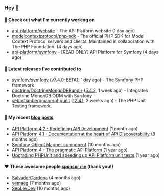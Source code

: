### Hey 👋

#### 👷 Check out what I'm currently working on

- [api-platform/website](https://github.com/api-platform/website) - The API Platform website (1 day ago)
- [modelcontextprotocol/php-sdk](https://github.com/modelcontextprotocol/php-sdk) - The official PHP SDK for Model Context Protocol servers and clients. Maintained in collaboration with The PHP Foundation. (4 days ago)
- [api-platform/symfony](https://github.com/api-platform/symfony) - [READ ONLY] API Platform for Symfony (4 days ago)

#### 🔭 Latest releases I've contributed to

- [symfony/symfony](https://github.com/symfony/symfony) ([v7.4.0-BETA1](https://github.com/symfony/symfony/releases/tag/v7.4.0-BETA1), 1 day ago) - The Symfony PHP framework
- [doctrine/DoctrineMongoDBBundle](https://github.com/doctrine/DoctrineMongoDBBundle) ([5.4.2](https://github.com/doctrine/DoctrineMongoDBBundle/releases/tag/5.4.2), 1 week ago) - Integrates Doctrine MongoDB ODM with Symfony
- [sebastianbergmann/phpunit](https://github.com/sebastianbergmann/phpunit) ([12.4.1](https://github.com/sebastianbergmann/phpunit/releases/tag/12.4.1), 2 weeks ago) - The PHP Unit Testing framework.

#### 📜 My recent [blog posts](https://soyuka.me)

- [API Platform 4.2 - Redefining API Development](https://soyuka.me/api-platform-4-2-redefining-api-development/) (1 month ago)
- [API Platform 4.1 - Documentation at the heart of API Discoverability](https://soyuka.me/api-platform-4-1-documentation-heart-api-discoverability/) (8 months ago)
- [Symfony Object Mapper component](https://soyuka.me/symfony-object-mapper-component/) (10 months ago)
- [API Platform 4 - The pragmatic API Platform](https://soyuka.me/api-platform-4-the-pragmatic-api-platform/) (1 year ago)
- [Upgrading PHPUnit and speeding up API Platform unit tests](https://soyuka.me/upgrading-phpunit-and-speeding-up-api-platform-unit-tests/) (1 year ago)

#### ❤️ These awesome people [sponsor me](https://github.com/sponsors/soyuka) (thank you!)

- [SalvadorCardona](https://github.com/SalvadorCardona) (4 months ago)
- [vemaeg](https://github.com/vemaeg) (7 months ago)
- [SebLevDev](https://github.com/SebLevDev) (10 months ago)
